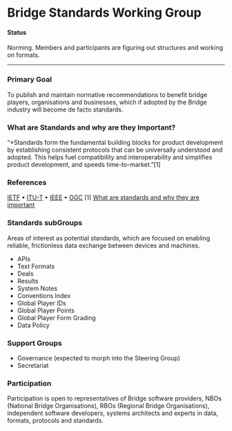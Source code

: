 # Bridge Standards Working Group

#### Status
Norming. Members and participants are figuring out structures and working on formats.

___

### Primary Goal
To publish and maintain normative recommendations to benefit bridge players, organisations and businesses, which if adopted by the Bridge industry will become de facto standards. 

### What are Standards and why are they Important?
“*Standards form the fundamental building blocks for product development by establishing consistent protocols that can be universally understood and adopted. This helps fuel compatibility and interoperability and simplifies product development, and speeds time-to-market.”[1]

### References
[IETF](https://tools.ietf.org/html/rfc2026) • [ITU-T](https://www.itu.int/en/ITU-T/publications/Pages/default.aspx)  • [IEEE](https://standards.ieee.org/develop/index.html) • [OGC](https://www.ogc.org/roadmap)
[1] [What are standards and why they are important](https://beyondstandards.ieee.org/general-news/what-are-standards-why-are-they-important)

### Standards subGroups
Areas of interest as potential standards, which are focused on enabling reliable, frictionless data exchange between devices and machines.
* APIs
* Text Formats
* Deals
* Results
* System Notes
* Conventions Index
* Global Player IDs
* Global Player Points
* Global Player Form Grading
* Data Policy

### Support Groups
* Governance (expected to morph into the Steering Group)
* Secretariat

### Participation
Participation is open to representatives of Bridge software providers, NBOs (National Bridge Organisations), RBOs (Regional Bridge Organisations), independent software developers, systems architects and experts in data, formats, protocols and standards.
